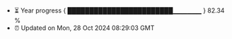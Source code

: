 - ⏳ Year progress { ████████████████████████▁▁▁▁▁▁ } 82.34 %
- ⏰ Updated on Mon, 28 Oct 2024 08:29:03 GMT


